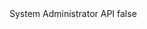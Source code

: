 <?xml version="1.0" encoding="UTF-8"?>
<CustomMetadata xmlns="http://soap.sforce.com/2006/04/metadata">
    <label>System Administrator API</label>
    <protected>false</protected>
</CustomMetadata>

